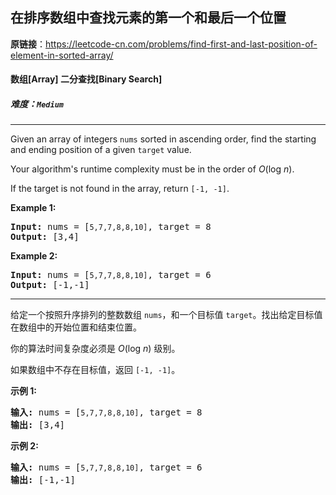 ## 在排序数组中查找元素的第一个和最后一个位置

**原链接**：<https://leetcode-cn.com/problems/find-first-and-last-position-of-element-in-sorted-array/>

#### 数组[Array]    二分查找[Binary Search]    

##### 难度：**`Medium`**

----- 
<p>Given an array of integers <code>nums</code> sorted in ascending order, find the starting and ending position of a given <code>target</code> value.</p>

<p>Your algorithm&#39;s runtime complexity must be in the order of <em>O</em>(log <em>n</em>).</p>

<p>If the target is not found in the array, return <code>[-1, -1]</code>.</p>

<p><strong>Example 1:</strong></p>

<pre>
<strong>Input:</strong> nums = [<code>5,7,7,8,8,10]</code>, target = 8
<strong>Output:</strong> [3,4]</pre>

<p><strong>Example 2:</strong></p>

<pre>
<strong>Input:</strong> nums = [<code>5,7,7,8,8,10]</code>, target = 6
<strong>Output:</strong> [-1,-1]</pre>


----- 
<p>给定一个按照升序排列的整数数组 <code>nums</code>，和一个目标值 <code>target</code>。找出给定目标值在数组中的开始位置和结束位置。</p>

<p>你的算法时间复杂度必须是&nbsp;<em>O</em>(log <em>n</em>) 级别。</p>

<p>如果数组中不存在目标值，返回&nbsp;<code>[-1, -1]</code>。</p>

<p><strong>示例 1:</strong></p>

<pre><strong>输入:</strong> nums = [<code>5,7,7,8,8,10]</code>, target = 8
<strong>输出:</strong> [3,4]</pre>

<p><strong>示例&nbsp;2:</strong></p>

<pre><strong>输入:</strong> nums = [<code>5,7,7,8,8,10]</code>, target = 6
<strong>输出:</strong> [-1,-1]</pre>
